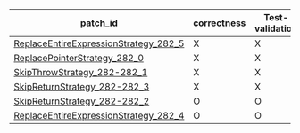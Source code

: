  | patch_id |correctness |Test-validation |NPEX-validation |
 |--- | --- | --- | --- | 
 | [ReplaceEntireExpressionStrategy_282_5](./patches/ReplaceEntireExpressionStrategy_282_5/patch.java#L283) | X | X | X | 
 | [ReplacePointerStrategy_282_0](./patches/ReplacePointerStrategy_282_0/patch.java#L283) | X | X | X | 
 | [SkipThrowStrategy_282-282_1](./patches/SkipThrowStrategy_282-282_1/patch.java#L283) | X | X | X | 
 | [SkipReturnStrategy_282-282_3](./patches/SkipReturnStrategy_282-282_3/patch.java#L283) | X | X | X | 
 | [SkipReturnStrategy_282-282_2](./patches/SkipReturnStrategy_282-282_2/patch.java#L283) | O | O | O | 
 | [ReplaceEntireExpressionStrategy_282_4](./patches/ReplaceEntireExpressionStrategy_282_4/patch.java#L283) | O | O | O | 
